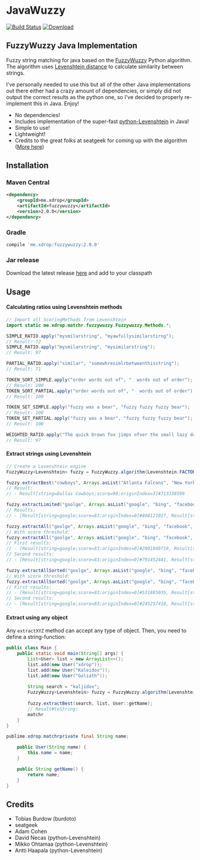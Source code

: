 # JavaWuzzy
[![Build Status](https://travis-ci.org/xdrop/fuzzywuzzy.svg?branch=master)](https://travis-ci.org/xdrop/fuzzywuzzy)  [ ![Download](https://api.bintray.com/packages/xdrop/FuzzyWuzzy-Java/fuzzywuzzy/images/download.svg?version=2.0.0) ](https://github.com/xdrop/fuzzywuzzy/releases)

## FuzzyWuzzy Java Implementation
Fuzzy string matching for java based on the [FuzzyWuzzy](https://github.com/seatgeek/fuzzywuzzy) Python algorithm. The algorithm uses [Levenshtein distance](https://en.wikipedia.org/wiki/Levenshtein_distance) to calculate similarity between strings.

I've personally needed to use this but all of the other Java implementations out there either had a crazy amount of
dependencies, or simply did not output the correct results as the python one, so I've decided to properly re-implement
this in Java. Enjoy!


* No dependencies!
* Includes implementation of the super-fast [python-Levenshtein](https://github.com/ztane/python-Levenshtein/) in Java!
* Simple to use!
* Lightweight!
* Credits to the great folks at seatgeek for coming up with the algorithm ([More here](http://chairnerd.seatgeek.com/fuzzywuzzy-fuzzy-string-matching-in-python/))


## Installation
### Maven Central
```xml
<dependency>
    <groupId>me.xdrop</groupId>
    <artifactId>fuzzywuzzy</artifactId>
    <version>2.0.0</version>
</dependency>
```

### Gradle
```gradle
compile 'me.xdrop:fuzzywuzzy:2.0.0'
```

### Jar release
Download the latest release [here](https://github.com/xdrop/fuzzywuzzy/releases) and add to your classpath

## Usage

#### Calculating ratios using Levenshtein methods
```java
// Import all ScoringMethods from Levenshtein
import static me.xdrop.matchr.fuzzywuzzy.Fuzzywuzzy.Methods.*;

SIMPLE_RATIO.apply("mysmilarstring", "myawfullysimilarstirng");
// Result: 72
SIMPLE_RATIO.apply("mysmilarstring", "mysimilarstring");
// Result: 97

PARTIAL_RATIO.apply("similar", "somewhresimlrbetweenthisstring");
// Result: 71

TOKEN_SORT_SIMPLE.apply("order words out of", "  words out of order");
// Result: 100
TOKEN_SORT_PARTIAL.apply("order words out of", "  words out of order");
// Result: 100

TOKEN_SET_SIMPLE.apply("fuzzy was a bear", "fuzzy fuzzy fuzzy bear");
// Result: 100
TOKEN_SET_PARTIAL.apply("fuzzy was a bear", "fuzzy fuzzy fuzzy bear");
// Result: 100

WEIGHTED_RATIO.apply("The quick brown fox jimps ofver the small lazy dog", "the quick brown fox jumps over the small lazy dog");
// Result: 97
```

#### Extract strings using Levenshtein
```java
// Create a Levenshtein engine
FuzzyWuzzy<Levenshtein> fuzzy = FuzzyWuzzy.algorithm(Levenshtein.FACTORY);

fuzzy.extractBest("cowboys", Arrays.asList("Atlanta Falcons", "New York Jets", "New York Giants", "Dallas Cowboys"));
// Result:
// - Result[string=Dallas Cowboys;score=90;originIndex=3]#713338599

fuzzy.extractLimited("goolge", Arrays.asList("google", "bing", "facebook", "linkedin", "twitter", "googleplus", "bingnews", "plexoogl"), 3);
// Results:
// - [Result[string=google;score=83;originIndex=0]#468121027, Result[string=googleplus;score=75;originIndex=5]#1804094807, Result[string=plexoogl;score=43;originIndex=7]#951007336]

fuzzy.extractAll("goolge", Arrays.asList("google", "bing", "facebook", "linkedin", "twitter", "googleplus", "bingnews", "plexoogl"));
// With score threshold:
fuzzy.extractAll("goolge", Arrays.asList("google", "bing", "facebook", "linkedin", "twitter", "googleplus", "bingnews", "plexoogl"), 40);
// First results:
// - [Result[string=google;score=83;originIndex=0]#2001049719, Result[string=bing;score=23;originIndex=1]#1528902577, Result[string=facebook;score=29;originIndex=2]#1927950199, Result[string=linkedin;score=29;originIndex=3]#868693306, Result[string=twitter;score=15;originIndex=4]#1746572565, Result[string=googleplus;score=75;originIndex=5]#989110044, Result[string=bingnews;score=29;originIndex=6]#424058530, Result[string=plexoogl;score=43;originIndex=7]#321001045]
// Second results:
// - [Result[string=google;score=83;originIndex=0]#791452441, Result[string=googleplus;score=75;originIndex=5]#834600351, Result[string=plexoogl;score=43;originIndex=7]#471910020]

fuzzy.extractAllSorted("goolge", Arrays.asList("google", "bing", "facebook", "linkedin", "twitter", "googleplus", "bingnews", "plexoogl"));
// With score threshold:
fuzzy.extractAllSorted("goolge", Arrays.asList("google", "bing", "facebook", "linkedin", "twitter", "googleplus", "bingnews", "plexoogl"), 40);
// First results:
// - [Result[string=google;score=83;originIndex=0]#531885035, Result[string=googleplus;score=75;originIndex=5]#1418481495, Result[string=plexoogl;score=43;originIndex=7]#303563356, Result[string=bingnews;score=29;originIndex=6]#135721597, Result[string=linkedin;score=29;originIndex=3]#142257191, Result[string=facebook;score=29;originIndex=2]#1044036744, Result[string=bing;score=23;originIndex=1]#1826771953, Result[string=twitter;score=15;originIndex=4]#1406718218]
// Second results:
// - [Result[string=google;score=83;originIndex=0]#245257410, Result[string=googleplus;score=75;originIndex=5]#1705736037, Result[string=plexoogl;score=43;originIndex=7]#455659002]
```

#### Extract using any object
Any `extractXYZ` method can accept any type of object. Then, you need to define a string-function:
```java
public class Main {
    public static void main(String[] args) {
        List<User> list = new ArrayList<>();
        list.add(new User("xdrop"));
        list.add(new User("Kaleidox"));
        list.add(new User("Goliath"));
        
        String search = "kaljidox";
        FuzzyWuzzy<Levenshtein> fuzzy = FuzzyWuzzy.algorithm(Levenshtein.FACTORY);
        
        fuzzy.extractBest(search, list, User::getName);
        // Result#toString:
        matchr
    }
}

publime.xdrop.matchrprivate final String name;

    public User(String name) {
        this.name = name;
    }

    public String getName() {
        return name;
    }
}
```


## Credits

- Tobias Burdow (burdoto)
- seatgeek
- Adam Cohen
- David Necas (python-Levenshtein)
- Mikko Ohtamaa (python-Levenshtein)
- Antti Haapala (python-Levenshtein)
